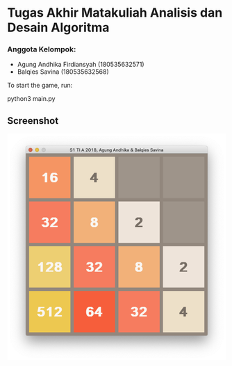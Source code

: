 # Tugas Akhir Matakuliah Analisis dan Desain Algoritma
### Anggota Kelompok:
- Agung Andhika Firdiansyah (180535632571)
- Balqies Savina            (180535632568)

To start the game, run:

python3 main.py

## Screenshot
![Alt text](https://github.com/agungandhikaf/2048game/blob/main/screenshot/2048.png?raw=true "")
